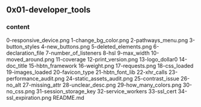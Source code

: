 ## 0x01-developer_tools

### content

0-responsive_device.png
1-change_bg_color.png
2-pathways_menu.png
3-button_styles
4-new_buttons.png
5-deleted_elements.png
6-declaration_file
7-number_of_listeners
8-hsl
9-max_width
10-moved_around.png
11-coverage
12-print_version.png
13-logo_dollar0
14-doc_title
15-hbtn_framework
16-weight.png
17-requests.png
18-css_loaded
19-images_loaded
20-favicon_type
21-hbtn_font_lib
22-xhr_calls
23-performance_audit.png
24-static_assets_audit.png
25-contrast_issue
26-no_alt
27-missing_attr
28-unclear_desc.png
29-how_many_colors.png
30-no_css.png
31-session_storage_key
32-service_workers
33-ssl_cert
34-ssl_expiration.png
README.md
